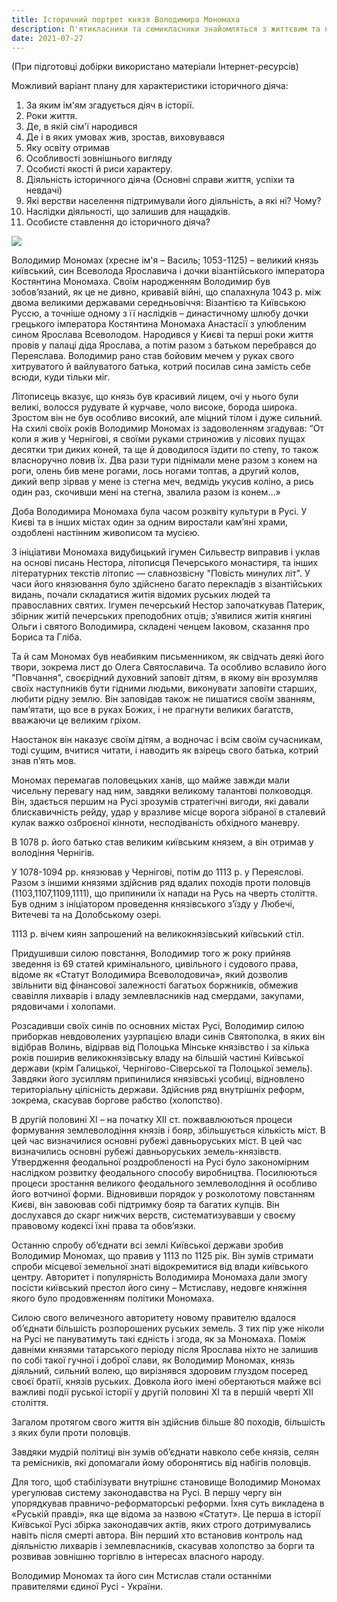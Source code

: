 ```yaml
---
title: Історичний портрет князя Володимира Мономаха
description: П'ятикласники та семикласники знайомляться з життєвим та політичним шляхом князя Володимира Мономаха Київської держави (Русь - Україна), вивчаючи період розвитку держави ХІІ століття.
date: 2021-07-27
---
```


(При підготовці добірки використано матеріали Інтернет-ресурсів)

Можливий варіант плану для характеристики історичного діяча:

1. За яким ім'ям згадується діяч в історії.
2. Роки життя.
3. Де, в якій сім'ї народився
4. Де і в яких умовах жив, зростав, виховувався
5. Яку освіту отримав
6. Особливості зовнішнього вигляду
7. Особисті якості й риси характеру.
8. Діяльність історичного діяча (Основні справи життя, успіхи та невдачі)
9. Які верстви населення підтримували його діяльність, а які ні? Чому?
10. Наслідки діяльності, що залишив для нащадків.
11. Особисте ставлення до історичного діяча?

![](/uploads/7-wolodimir-monomah.png)

Володимир Мономах (хресне ім'я – Василь; 1053-1125) – великий князь київський, син Всеволода Ярославича і дочки візантійського імператора Костянтина Мономаха. Своїм народженням Володимир був зобов’язаний, як це не дивно, кривавій війні, що спалахнула 1043 р. між двома великими державами середньовіччя: Візантією та Київською Руссю, а точніше одному з її наслідків – династичному шлюбу дочки грецького імператора Костянтина Мономаха Анастасії з улюбленим сином Ярослава Всеволодом. Народився у Києві та перші роки життя провів у палаці діда Ярослава, а потім разом з батьком перебрався до Переяслава. Володимир рано став  бойовим мечем у руках свого хитруватого й вайлуватого батька, котрий посилав сина замість себе всюди, куди тільки міг.

Літописець вказує, що князь був красивий лицем, очі у нього були великі, волосся рудувате й курчаве, чоло високе, борода широка. Зростом він не був особливо високий, але міцний тілом і дуже сильний. На схилі своїх років Володимир Мономах із задоволенням згадував: “От коли я жив у Чернігові, я своїми руками стриножив у лісових пущах десятки три диких коней, та ще й доводилося їздити по степу, то також власноручно ловив їх. Два рази тури піднімали мене разом з конем на роги, олень бив мене рогами, лось ногами топтав, а другий колов, дикий вепр зірвав у мене із стегна меч, ведмідь укусив коліно, а рись один раз, скочивши мені на стегна, звалила разом із конем…»

Доба Володимира Мономаха була часом розквіту культури в Русі. У Києві та в інших містах один за одним виростали кам’яні храми, оздоблені настінним живописом та мусією. 

З ініціативи Мономаха видубицький ігумен Сильвестр виправив і уклав на основі писань Нестора, літописця Печерського монастиря, та інших літературних текстів літопис — славнозвісну "Повість минулих літ". У часи його князювання було здійснено багато перекладів з візантійських видань, почали складатися житія відомих руських людей та православних святих. Ігумен печерський Нестор започаткував Патерик, збірник житій печерських преподобних отців; з’явилися житія княгині Ольги і святого Володимира, складені ченцем Іаковом, сказання про Бориса та Гліба.

Та й сам Мономах був неабияким письменником, як свідчать деякі його твори, зокрема лист до Олега Святославича. Та особливо вславило його "Повчання", своєрідний духовний заповіт дітям, в якому він врозумляв своїх наступників бути гідними людьми, виконувати заповіти старших, любити рідну землю. Він заповідав також не пишатися своїм званням, пам’ятати, що все в руках Божих, і не прагнути великих багатств, вважаючи це великим гріхом.

Наостанок він наказує своїм дітям, а водночас і всім своїм сучасникам, тоді сущим, вчитися читати, і наводить як взірець свого батька, котрий знав п’ять мов. 

Мономах перемагав половецьких ханів, що майже завжди мали чисельну перевагу над ним, завдяки великому талантові полководця. Він, здається першим на Русі зрозумів стратегічні вигоди, які давали блискавичність рейду, удар у вразливе місце ворога зібраної в сталевий кулак важко озброєної кінноти, несподіваність обхідного маневру. 

В 1078 р. його батько став великим київським князем, а він отримав у володіння Чернігів.

У 1078-1094 рр. князював у Чернігові, потім до 1113 р. у Переяслові.  Разом з іншими князями здійснив ряд вдалих походів проти половців (1103,1107,1109,1111), що припинили їх напади на Русь на чверть століття. Був одним з ініціатором проведення князівського з’їзду у Любечі, Витечеві та на Долобському озері.

1113 р. вічем киян запрошений на великокнязівський київський стіл. 

Придушивши силою повстання, Володимир того ж року прийняв зведення із 69 статей кримінального, цивільного і судового права, відоме як «Статут Володимира Всеволодовича», який дозволив звільнити від фінансової залежності багатьох боржників, обмежив свавілля лихварів і владу землевласників над смердами, закупами, рядовичами і холопами.

Розсадивши своїх синів по основних містах Русі, Володимир силою приборкав невдоволених узурпацією влади синів Святополка, в яких він відібрав Волинь, відірвав від Полоцька Мінське князівство і за кілька років поширив великокнязівську владу на більшій частині Київської держави (крім Галицької, Чернігово-Сіверської та Полоцької земель). Завдяки його зусиллям припинилися князівські усобиці, відновлено територіальну цілісність держави. Здійснив ряд внутрішніх реформ, зокрема, скасував боргове рабство (холопство). 

В другій половині XI – на початку XII ст. пожвавлюються процеси формування землеволодіння князів і бояр, збільшується кількість міст. В цей час визначилися основні рубежі давньоруських міст. В цей час визначились основні рубежі давньоруських земель-князівств. Утвердження феодальної роздробленості на Русі було закономірним наслідком розвитку феодального способу виробництва. Посилюються процеси зростання великого феодального землеволодіння й особливо його вотчиної форми. Відновивши порядок у розколотому повстанням Києві, він завоював собі підтримку бояр та багатих купців. Він дослухався до скарг нижчих верств, систематизувавши у своєму правовому кодексі їхні права та обов’язки. 

Останню спробу об’єднати всі землі Київської держави зробив Володимир Мономах, що правив у 1113 по 1125 рік. Він зумів стримати спроби місцевої земельної знаті відокремитися від влади київського центру. Авторитет і популярність Володимира Мономаха дали змогу посісти київський престол його сину – Мстиславу, недовге княжіння якого було продовженням політики Мономаха. 

Силою свого величезного авторитету новому правителю вдалося об’єднати більшість розпорошених руських земель. З тих пір уже ніколи на Русі не пануватимуть такі єдність і згода, як за Мономаха. Поміж давніми князями татарського періоду після Ярослава ніхто не залишив по собі такої гучної і доброї слави, як Володимир Мономах, князь діяльний, сильний волею, що вирізнявся здоровим глуздом посеред своєї братії, князів руських. Довкола його імені обертаються майже всі важливі події руської історії у другій половині XI та в першій чверті XII століття.

Загалом протягом свого життя він здійснив більше 80 походів, більшість з яких були проти половців.

Завдяки мудрій політиці він зумів об’єднати навколо себе князів, селян та ремісників, які допомагали йому оборонятись від набігів половців.

Для того, щоб стабілізувати внутрішнє становище Володимир Мономах урегулював систему законодавства на Русі. В першу чергу він упорядкував правничо-реформаторські реформи. Їхня суть викладена в «Руській правді», яка ще відома за назвою «Статут». Це перша в історії Київської Русі збірка законодавчих актів, яких строго дотримувались навіть після смерті автора. Він перший хто встановив контроль над діяльністю лихварів і землевласників, скасував холопство за борги та розвивав зовнішню торгівлю в інтересах власного народу.

Володимир Мономах та його син Мстислав стали останніми правителями єдиної Русі - України.